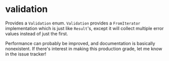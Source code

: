 # validation

Provides a `Validation` enum. `Validation` provides a `FromIterator` implementation which is just like `Result`'s, except it will collect multiple error values instead of just the first.

Performance can probably be improved, and documentation is basically nonexistent. If there's interest in making this production grade, let me know in the issue tracker!